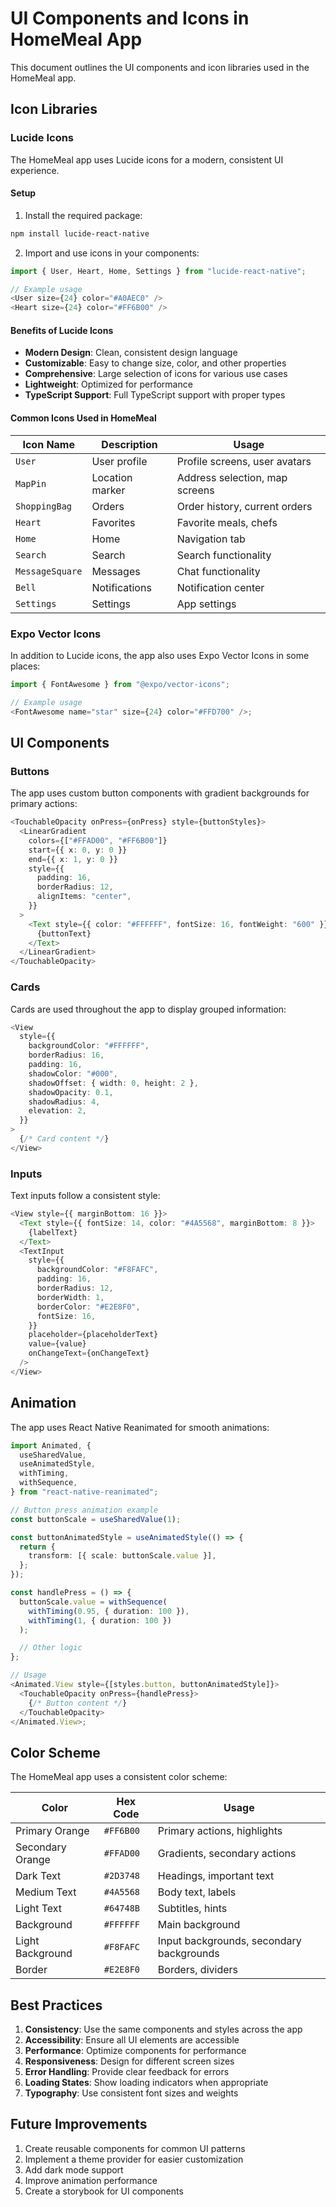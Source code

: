 # UI Components and Icons in HomeMeal App

This document outlines the UI components and icon libraries used in the HomeMeal app.

## Icon Libraries

### Lucide Icons

The HomeMeal app uses Lucide icons for a modern, consistent UI experience.

#### Setup

1. Install the required package:

```bash
npm install lucide-react-native
```

2. Import and use icons in your components:

```typescript
import { User, Heart, Home, Settings } from "lucide-react-native";

// Example usage
<User size={24} color="#A0AEC0" />
<Heart size={24} color="#FF6B00" />
```

#### Benefits of Lucide Icons

- **Modern Design**: Clean, consistent design language
- **Customizable**: Easy to change size, color, and other properties
- **Comprehensive**: Large selection of icons for various use cases
- **Lightweight**: Optimized for performance
- **TypeScript Support**: Full TypeScript support with proper types

#### Common Icons Used in HomeMeal

| Icon Name       | Description     | Usage                          |
| --------------- | --------------- | ------------------------------ |
| `User`          | User profile    | Profile screens, user avatars  |
| `MapPin`        | Location marker | Address selection, map screens |
| `ShoppingBag`   | Orders          | Order history, current orders  |
| `Heart`         | Favorites       | Favorite meals, chefs          |
| `Home`          | Home            | Navigation tab                 |
| `Search`        | Search          | Search functionality           |
| `MessageSquare` | Messages        | Chat functionality             |
| `Bell`          | Notifications   | Notification center            |
| `Settings`      | Settings        | App settings                   |

### Expo Vector Icons

In addition to Lucide icons, the app also uses Expo Vector Icons in some places:

```typescript
import { FontAwesome } from "@expo/vector-icons";

// Example usage
<FontAwesome name="star" size={24} color="#FFD700" />;
```

## UI Components

### Buttons

The app uses custom button components with gradient backgrounds for primary actions:

```typescript
<TouchableOpacity onPress={onPress} style={buttonStyles}>
  <LinearGradient
    colors={["#FFAD00", "#FF6B00"]}
    start={{ x: 0, y: 0 }}
    end={{ x: 1, y: 0 }}
    style={{
      padding: 16,
      borderRadius: 12,
      alignItems: "center",
    }}
  >
    <Text style={{ color: "#FFFFFF", fontSize: 16, fontWeight: "600" }}>
      {buttonText}
    </Text>
  </LinearGradient>
</TouchableOpacity>
```

### Cards

Cards are used throughout the app to display grouped information:

```typescript
<View
  style={{
    backgroundColor: "#FFFFFF",
    borderRadius: 16,
    padding: 16,
    shadowColor: "#000",
    shadowOffset: { width: 0, height: 2 },
    shadowOpacity: 0.1,
    shadowRadius: 4,
    elevation: 2,
  }}
>
  {/* Card content */}
</View>
```

### Inputs

Text inputs follow a consistent style:

```typescript
<View style={{ marginBottom: 16 }}>
  <Text style={{ fontSize: 14, color: "#4A5568", marginBottom: 8 }}>
    {labelText}
  </Text>
  <TextInput
    style={{
      backgroundColor: "#F8FAFC",
      padding: 16,
      borderRadius: 12,
      borderWidth: 1,
      borderColor: "#E2E8F0",
      fontSize: 16,
    }}
    placeholder={placeholderText}
    value={value}
    onChangeText={onChangeText}
  />
</View>
```

## Animation

The app uses React Native Reanimated for smooth animations:

```typescript
import Animated, {
  useSharedValue,
  useAnimatedStyle,
  withTiming,
  withSequence,
} from "react-native-reanimated";

// Button press animation example
const buttonScale = useSharedValue(1);

const buttonAnimatedStyle = useAnimatedStyle(() => {
  return {
    transform: [{ scale: buttonScale.value }],
  };
});

const handlePress = () => {
  buttonScale.value = withSequence(
    withTiming(0.95, { duration: 100 }),
    withTiming(1, { duration: 100 })
  );

  // Other logic
};

// Usage
<Animated.View style={[styles.button, buttonAnimatedStyle]}>
  <TouchableOpacity onPress={handlePress}>
    {/* Button content */}
  </TouchableOpacity>
</Animated.View>;
```

## Color Scheme

The HomeMeal app uses a consistent color scheme:

| Color            | Hex Code  | Usage                                    |
| ---------------- | --------- | ---------------------------------------- |
| Primary Orange   | `#FF6B00` | Primary actions, highlights              |
| Secondary Orange | `#FFAD00` | Gradients, secondary actions             |
| Dark Text        | `#2D3748` | Headings, important text                 |
| Medium Text      | `#4A5568` | Body text, labels                        |
| Light Text       | `#64748B` | Subtitles, hints                         |
| Background       | `#FFFFFF` | Main background                          |
| Light Background | `#F8FAFC` | Input backgrounds, secondary backgrounds |
| Border           | `#E2E8F0` | Borders, dividers                        |

## Best Practices

1. **Consistency**: Use the same components and styles across the app
2. **Accessibility**: Ensure all UI elements are accessible
3. **Performance**: Optimize components for performance
4. **Responsiveness**: Design for different screen sizes
5. **Error Handling**: Provide clear feedback for errors
6. **Loading States**: Show loading indicators when appropriate
7. **Typography**: Use consistent font sizes and weights

## Future Improvements

1. Create reusable components for common UI patterns
2. Implement a theme provider for easier customization
3. Add dark mode support
4. Improve animation performance
5. Create a storybook for UI components
